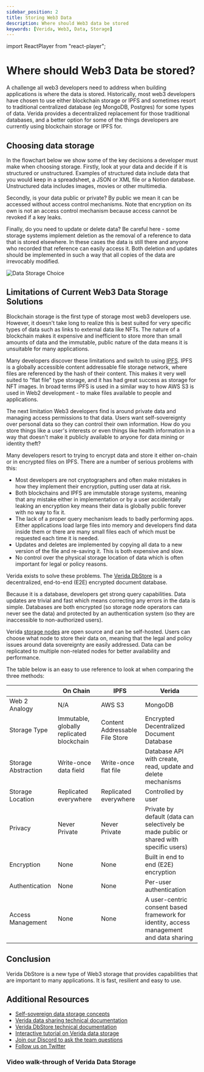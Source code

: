 ```yaml
---
sidebar_position: 2
title: Storing Web3 Data
description: Where should Web3 data be stored
keywords: [Verida, Web3, Data, Storage]
---
```


import ReactPlayer from "react-player";

# Where should Web3 Data be stored?

A challenge all web3 developers need to address when building applications is where the data is stored.
Historically, most web3 developers have chosen to use either blockchain storage or IPFS and sometimes resort to traditional centralized database (eg MongoDB, Postgres) for some types of data. Verida provides a decentralized replacement for those traditional databases, and a better option for some of the things developers are currently using blockchain storage or IPFS for.

## Choosing data storage

In the flowchart below we show some of the key decisions a developer must make when choosing storage.
Firstly, look at your data and decide if it is structured or unstructured. Examples of structured data include data that you would keep in a spreadsheet, a JSON or XML file or a Notion database. Unstructured data includes images, movies or other multimedia.

Secondly, is your data public or private? By public we mean it can be accessed without access control mechanisms. Note that encryption on its own is not an access control mechanism because access cannot be revoked if a key leaks.

Finally, do you need to update or delete data? Be careful here - some storage systems implement deletion as the removal of a reference to data that is stored elsewhere. In these cases the data is still there and anyone who recorded that reference can easily access it. Both deletion and updates should be implemented in such a way that all copies of the data are irrevocably modified.

![Data Storage Choice](/img/storage-choice-flowchart.png)

## Limitations of Current Web3 Data Storage Solutions

Blockchain storage is the first type of storage most web3 developers use. However, it doesn't take long to realize this is best suited for very specific types of data such as links to external data like NFTs. The nature of a blockchain makes it expensive and inefficient to store more than small amounts of data and the immutable, public nature of the data means it is unsuitable for many applications.

Many developers discover these limitations and switch to using [IPFS](https://ipfs.io/). IPFS is a globally accessible content addressable file storage network, where files are referenced by the hash of their content. This makes it very well suited to "flat file" type storage, and it has had great success as storage for NFT images. In broad terms IPFS is used in a similar way to how AWS S3 is used in Web2 development - to make files available to people and applications.

The next limitation Web3 developers find is around private data and managing access permissions to that data. Users want self-sovereignty over personal data so they can control their own information. How do you store things like a user's interests or even things like health information in a way that doesn't make it publicly available to anyone for data mining or identity theft?

Many developers resort to trying to encrypt data and store it either on-chain or in encrypted files on IPFS. There are a number of serious problems with this:

- Most developers are not cryptographers and often make mistakes in how they implement their encryption, putting user data at risk.
- Both blockchains and IPFS are immutable storage systems, meaning that any mistake either in implementation or by a user accidentally leaking an encryption key means their data is globally public forever with no way to fix it.
- The lack of a proper query mechanism leads to badly performing apps. Either applications load large files into memory and developers find data inside them or there are many small files each of which must be requested each time it is needed.
- Updates and deletes are implemented by copying all data to a new version of the file and re-saving it. This is both expensive and slow.
- No control over the physical storage location of data which is often important for legal or policy reasons.

Verida exists to solve these problems. The [Verida DbStore](https://github.com/verida/documentation/blob/feature/where-to-store-web3-data/docs/concepts/data-storage) is a decentralized, end-to-end (E2E) encrypted document database.

Because it is a database, developers get strong query capabilities. Data updates are trivial and fast which means correcting any errors in the data is simple. Databases are both encrypted (so storage node operators can never see the data) and protected by an authentication system (so they are inaccessible to non-authorized users).

Verida [storage nodes](https://github.com/verida/documentation/blob/feature/where-to-store-web3-data/docs/network/storage-node) are open source and can be self-hosted. Users can choose what node to store their data on, meaning that the legal and policy issues around data sovereignty are easily addressed. Data can be replicated to multiple non-related nodes for better availability and performance.

The table below is an easy to use reference to look at when comparing the three methods:

<table className="web3-compare-table">
<thead>
    <tr>
        <th></th>
        <th>On Chain</th>
        <th>IPFS</th>
        <th>Verida</th>
    </tr>
</thead>
<tbody>
    <tr>
        <td>Web 2 Analogy</td>
        <td>N/A</td>
        <td>AWS S3</td>
        <td>MongoDB</td>
    </tr>
    <tr>
        <td>Storage Type</td>
        <td>Immutable, globally replicated blockchain</td>
        <td>Content Addressable File Store</td>
        <td>Encrypted Decentralized Document Database</td>
    </tr>
    <tr>
        <td>Storage Abstraction</td>
        <td>Write-once data field</td>
        <td>Write-once flat file</td>
        <td>Database API with create, read, update and delete mechanisms</td>
    </tr>
    <tr>
        <td>Storage Location</td>
        <td>Replicated everywhere</td>
        <td>Replicated everywhere</td>
        <td>Controlled by user</td>
    </tr>
    <tr>
        <td>Privacy</td>
        <td>Never Private</td>
        <td>Never Private</td>
        <td>Private by default (data can selectively be made public or shared with specific users)</td>
    </tr>
    <tr>
        <td>Encryption</td>
        <td>None</td>
        <td>None</td>
        <td>Built in end to end (E2E) encryption</td>
    </tr>
    <tr>
        <td>Authentication</td>
        <td>None</td>
        <td>None</td>
        <td>Per-user authentication</td>
    </tr>
    <tr>
        <td>Access Management</td>
        <td>None</td>
        <td>None</td>
        <td>A user-centric consent based framework for identity, access management and data sharing</td>
    </tr>

</tbody>

</table>

## Conclusion

Verida DbStore is a new type of Web3 storage that provides capabilities that are important to many applications.
It is fast, resilient and easy to use.

## Additional Resources

- [Self-sovereign data storage concepts](https://developers.verida.io/docs/concepts/data-storage)
- [Verida data sharing technical documentation](https://developers.verida.io/docs/concepts/data-sharing)
- [Verida DbStore technical documentation](https://developers.verida.io/docs/network/storage-node)
- [Interactive tutorial on Verida data storage](https://developers.verida.io/docs/tutorial/databases)
- [Join our Discord to ask the team questions](https://discord.verida.io)
- [Follow us on Twitter](https://twitter.com/Verida_io)

### Video walk-through of Verida Data Storage

<ReactPlayer
	light='/img/data_storage_title_screen.png'
	controls={true}
	playing={false}
	loop={false}
	volume={1}
	muted={false}
	url='https://www.youtube.com/watch?v=jmWtvvkk4WE'
/>
